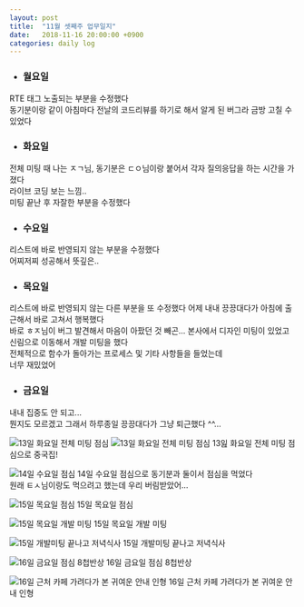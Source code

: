 ```yaml
---
layout: post
title:  "11월 셋째주 업무일지"
date:   2018-11-16 20:00:00 +0900
categories: daily log
---
```


* ### 월요일
RTE 태그 노출되는 부분을 수정했다  
동기분이랑 같이 아침마다 전날의 코드리뷰를 하기로 해서 알게 된 버그라 금방 고칠 수 있었다  

* ### 화요일
전체 미팅 때 나는 ㅈㄱ님, 동기분은 ㄷㅇ님이랑 붙어서 각자 질의응답을 하는 시간을 가졌다  
라이브 코딩 보는 느낌..  
미팅 끝난 후 자잘한 부분을 수정했다  

* ### 수요일
리스트에 바로 반영되지 않는 부분을 수정했다  
어찌저찌 성공해서 뜻깊은..

* ### 목요일
리스트에 바로 반영되지 않는 다른 부분을 또 수정했다
어제 내내 끙끙대다가 아침에 출근해서 바로 고쳐서 행복했다  
바로 ㅎㅈ님이 버그 발견해서 마음이 아팠던 것 빼곤...
본사에서 디자인 미팅이 있었고  
신림으로 이동해서 개발 미팅을 했다  
전체적으로 함수가 돌아가는 프로세스 및 기타 사항들을 들었는데  
너무 재밌었어  

* ### 금요일
내내 집중도 안 되고...  
뭔지도 모르겠고 그래서 하루종일 끙끙대다가 그냥 퇴근했다 ^^...



![13일 화요일 전체 미팅 점심](/assets/1113-1.jpg)
![13일 화요일 전체 미팅 점심](/assets/1113-2.jpg)
13잂 화요일 전체 미팅 점심으로 중국집!  

![14일 수요일 점심](/assets/1114.jpg)
14일 수요일 점심으로 동기분과 둘이서 점심을 먹었다  
원래 ㅌㅅ님이랑도 먹으려고 했는데 우리 버림받았어...  

![15일 목요일 점심](/assets/1115-1.jpg)
15일 목요일 점심  

![15일 목요일 개발 미팅](/assets/1115-2.jpg)
15일 목요일 개발 미팅  

![15일 개발미팅 끝나고 저녁식사](/assets/1115-3.png)
15일 개발미팅 끝나고 저녁식사  

![16일 금요일 점심 8첩반상](/assets/1116-1.jpg)
16일 금요일 점심 8첩반상  

![16일 근처 카페 가려다가 본 귀여운 안내 인형](/assets/1116-2.jpg)
16일 근처 카페 가려다가 본 귀여운 안내 인형  

